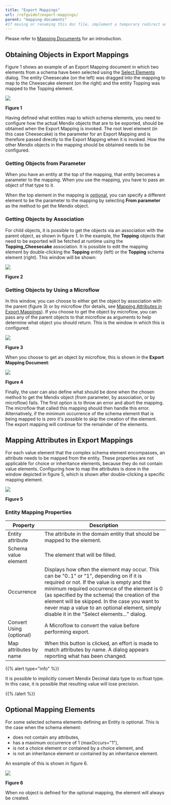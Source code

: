 ```yaml
---
title: "Export Mappings"
url: /refguide7/export-mappings/
parent: "mapping-documents"
#If moving or renaming this doc file, implement a temporary redirect and let the respective team know they should update the URL in the product. See Mapping to Products for more details.
---
```



Please refer to [Mapping Documents](mapping-documents) for an introduction.

## Obtaining Objects in Export Mappings

Figure 1 shows an example of an Export Mapping document in which two elements from a schema have been selected using the [Select Elements](select--elements) dialog. The entity Cheesecake (on the left) was dragged into the mapping to map to the Cheesecake element (on the right) and the entity Topping was mapped to the Topping element.

![](attachments/16713726/16843939.png)

**Figure 1**

Having defined what entities map to which schema elements, you need to configure how the actual Mendix objects that are to be exported, should be obtained when the Export Mapping is invoked. The root level element (in this case Cheesecake) is the parameter for an Export Mapping and is therefore passed directly to the Export Mapping when it is invoked. How the other Mendix objects in the mapping should be obtained needs to be configured.

### Getting Objects from Parameter

When you have an entity at the top of the mapping, that entity becomes a parameter to the mapping. When you use the mapping, you have to pass an object of that type to it.

When the top element in the mapping is [optional](#optional), you can specify a different element to be the parameter to the mapping by selecting **From parameter** as the method to get the Mendix object.

### Getting Objects by Association

For child objects, it is possible to get the objects via an association with the parent object, as shown in figure 1. In the example, the **Topping** objects that need to be exported will be fetched at runtime using the **Topping_Cheesecake** association. It is possible to edit the mapping element by double-clicking the **Topping** entity (left) or the **Topping** schema element (right). This window will be shown:

![](attachments/16713726/16843938.png)

**Figure 2**

### Getting Objects by Using a Microflow

In this window, you can choose to either get the object by association with the parent (figure 3) or by microflow (for details, see [Mapping Attributes in Export Mappings](#mapping-attributes)). If you choose to get the object by microflow, you can pass any of the parent objects to that microflow as arguments to help determine what object you should return. This is the window in which this is configured:

![](attachments/16713726/16843937.png)

**Figure 3**

When you choose to get an object by microflow, this is shown in the **Export Mapping Document**:

![](attachments/16713726/16843936.png)

**Figure 4**

Finally, the user can also define what should be done when the chosen method to get the Mendix object (from parameter, by association, or by microflow) fails. The first option is to throw an error and abort the mapping. The microflow that called this mapping should then handle this error. Alternatively, if the minimum occurrence of the schema element that is being mapped to is zero it's possible to skip the creation of the element. The export mapping will continue for the remainder of the elements.

## Mapping Attributes in Export Mappings<a name="mapping-attributes"></a>

For each value element that the complex schema element encompasses, an attribute needs to be mapped from the entity. These properties are not applicable for choice or inheritance elements, because they do not contain value elements. Configuring how to map the attributes is done in the window depicted in figure 5, which is shown after double-clicking a specific mapping element.

![](attachments/16713726/16843935.png)

**Figure 5**

### Entity Mapping Properties

| Property | Description |
| --- | --- |
| Entity attribute | The attribute in the domain entity that should be mapped to the element. |
| Schema value element | The element that will be filled. |
| Occurrence | Displays how often the element may occur. This can be "0..1" or "1", depending on if it is required or not. If the value is empty and the minimum required occurrence of the element is 0 (as specified by the schema) the creation of the element will be skipped. In the case you want to never map a value to an optional element, simply disable it in the "Select elements..." dialog. |
| Convert Using (optional) | A Microflow to convert the value before performing export. |
| Map attributes by name | When this button is clicked, an effort is made to match attributes by name. A dialog appears reporting what has been changed. |

{{% alert type="info" %}}

It is possible to implicitly convert Mendix Decimal data type to xs:float type. In this case, it is possible that resulting value will lose precision.

{{% /alert %}}

## Optional Mapping Elements<a name="optional"></a>

For some selected schema elements defining an Entity is optional. This is the case when the schema element:

*   does not contain any attributes,
*   has a maximum occurrence of 1 (maxOccurs="1"),
*   is not a choice element or contained by a choice element, and 
*   is not an inheritance element or contained by an inheritance element. 

An example of this is shown in figure 6.

![](attachments/16713726/16843934.png) 

**Figure 6**

When no object is defined for the optional mapping, the element will always be created.
